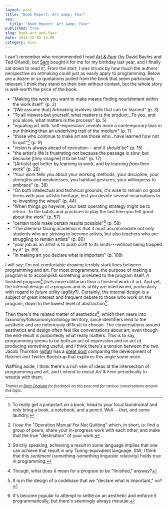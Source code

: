 ```yaml
---
layout: post
title: "Book Report: Art &amp; Fear"
seo:
  title: "Book Report: Art &amp; Fear"
published: true
slug: book-art-and-fear
date: 2014-12-01 14:00
category: misc
---
```


I can't remember who recommended I read _[Art &amp; Fear]_ (by David Bayles and Ted Orland), but [Sam](https://twitter.com/sabramse) bought it for me for my birthday last year, and I finally sat down to read it[^1].
From the start, I was struck by how much the authors' perspective on artmaking could just as easily apply to programming.
Below are a dozen or so quotations pulled from the book that seem particularly relevant.
I think they stand on their own without context, but the whole story is well-worth the price of the book.

- "Making the work you want to make means finding nourishment within the work itself" (p. 2)
- "[We assume that] Artmaking involves skills that can be learned" (p. 3)
- "To all viewers but yourself, what matters is the product...To you, and you alone, what matters is the process" (p. 5)
- "equating art with 'self-expression' reveals more a contemporary bias in our thinking than an underlying trait of the medium" (p. 7)
- "those who continue to make art are those who...have learned how not to quit"[^2] (p. 9)
- "vision is always ahead of execution---and it _should_ be" (p. 15)
- "the artist's life is frustrating not because the passage is slow, but because [they imagine] it to be fast" (p. 17)
- "[Artists] get better by learning to work, and by learning _from_ their work" (p. 28)
- "Your work tells you about your working methods, your discipline, your strengths and weaknesses, you habitual gestures, your willingness to embrace" (p. 36)
- "On both intellectual and technical grounds, it's wise to remain on good terms with your artistic heritage, lest you devote several incarnations to re-inventing the wheel" (p. 44)
- "When things go haywire, your best operating strategy might be to return...to the habits and practices in play the last time you felt good about the work" (p. 57)
- "certain tools make certain results possible"[^3] (p. 58)
- "The dilemma facing academia is that it must accommodate not only students who are striving to become artists, but also teachers who are struggling to remain artists" (p. 80)
- "your job as an artist is to push craft to its limits---without being trapped by it" (p. 99)
- "In making art you declare what is important" (p. 108)

I will say: I'm not comfortable drawing terribly stark lines between programming and art.
For most programmers, the purpose of making a program is to accomplish something unrelated to the program itself.
A finished program[^4] _feels_ more utilitarian than a finished work of art.
And yet, the internal design of a program and its utility are intertwined, particularly with regard to _future_ utility (agility?).
Certainly, the internal design is a subject of great interest and frequent debate to those who work on the program, down to the lowest level of abstraction[^5].

Then there's the related matter of aesthetics[^6], which then veers into taxonomy/folksonomy/ontology territory, since identifiers lend to the aesthetic and are notoriously difficult to choose.
The conversations around aesthetics and design often feel like conversations about art, even though the end-result is purportedly what really matters.
This is to say, programming seems to be both an act of expression and an act of producing something useful, and I think there's a tension between the two.
Jacob Thornton ([@fat](https://twitter.com/fat)) has a [great post](http://byfat.xxx/deep-emo-shit) comparing the development of Ratchet and Twitter Bootstrap that explores this angle some more.

Waffling aside, I think there's a rich vein of ideas at the intersection of programming and art, and I intend to revisit _Art &amp; Fear_ periodically to wrestle with them.

<small>_Thanks to [Brett Chalupa](http://www.brettchalupa.com) for feedback on this post and for various conversations around this topic._</small>

[^1]: To really get a jumpstart on a book, head to your local laundromat and only bring a book, a notebook, and a pencil. Well---that, and some laundry.
[^2]: I _love_ the "Operation Manual For Not Quitting" which, in short, is: find a group of peers, share your in-progress work with each other, and make _that_ the true "destination" of your work.
[^3]: Strictly speaking, achieving a result in some language implies that one can achieve that result in _any_ Turing-equivalent language. Still, I think that this _sentiment_ (something-something linguistic relativity) holds true in programming.
[^4]: Though, what does it mean for a program to be "finished," anyway?
[^5]: It is in the design of a codebase that we "declare what is important," no?
[^6]: It's become popular to attempt to settle on an aesthetic and enforce it programmatically, but there's seemingly always minutae.

[Art &amp; Fear]: http://www.indiebound.org/book/9780961454739
